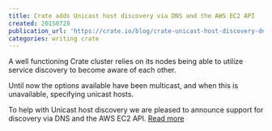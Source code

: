 ```yaml
---
title: Crate adds Unicast host discovery via DNS and the AWS EC2 API
created: 20150728
publication_url: 'https://crate.io/blog/crate-unicast-host-discovery-dns-aws/'
categories: writing crate
---
```


A well functioning Crate cluster relies on its nodes being able to utilize service discovery to become aware of each other.

Until now the options available have been multicast, and when this is unavailable, specifying unicast hosts.

To help with Unicast host discovery we are pleased to announce support for discovery via DNS and the AWS EC2 API. [Read more](ttps://crate.io/blog/crate-unicast-host-discovery-dns-aws/)
